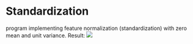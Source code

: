 # Standardization
program implementing feature normalization
(standardization) with zero mean and unit variance.
Result:
![](https://i.imgur.com/asuO3yN.png)


